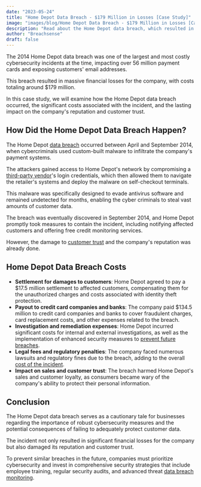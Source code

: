 ```yaml
---
date: "2023-05-24"
title: "Home Depot Data Breach - $179 Million in Losses [Case Study]"
image: "images/blog/Home Depot Data Breach - $179 Million in Losses [Case Study].png"
description: "Read about the Home Depot data breach, which resulted in $179 million in losses. Learn how the data breach happened & what it cost Home Depot." 
author: "Breachsense"
draft: false
---
```

The 2014 Home Depot data breach was one of the largest and most costly cybersecurity incidents at the time, impacting over 56 million payment cards and exposing customers' email addresses. 

This breach resulted in massive financial losses for the company, with costs totaling around $179 million. 

In this case study, we will examine how the Home Depot data breach occurred, the significant costs associated with the incident, and the lasting impact on the company's reputation and customer trust.
## How Did the Home Depot Data Breach Happen?
The Home Depot [data breach](https://breachsense.io/blog/what-is-a-data-breach/) occurred between April and September 2014, when cybercriminals used custom-built malware to infiltrate the company's payment systems. 

The attackers gained access to Home Depot's network by compromising a [third-party vendor](https://breachsense.io/blog/third-party-data-breach/)'s login credentials, which then allowed them to navigate the retailer's systems and deploy the malware on self-checkout terminals. 

This malware was specifically designed to evade antivirus software and remained undetected for months, enabling the cyber criminals to steal vast amounts of customer data.

The breach was eventually discovered in September 2014, and Home Depot promptly took measures to contain the incident, including notifying affected customers and offering free credit monitoring services. 

However, the damage to [customer trust](https://breachsense.io/blog/data-breach-trust/) and the company's reputation was already done.
## Home Depot Data Breach Costs
* **Settlement for damages to customers**: Home Depot agreed to pay a $17.5 million settlement to affected customers, compensating them for the unauthorized charges and costs associated with identity theft protection.
* **Payout to credit card companies and banks**: The company paid $134.5 million to credit card companies and banks to cover fraudulent charges, card replacement costs, and other expenses related to the breach.
* **Investigation and remediation expenses**: Home Depot incurred significant costs for internal and external investigations, as well as the implementation of enhanced security measures to [prevent future breaches](https://breachsense.io/blog/prevent-data-breach/).
* **Legal fees and regulatory penalties**: The company faced numerous lawsuits and regulatory fines due to the breach, adding to the overall [cost of the incident](https://breachsense.io/blog/cost-of-a-data-breach/).
* **Impact on sales and customer trust**: The breach harmed Home Depot's sales and customer loyalty, as consumers became wary of the company's ability to protect their personal information.
## Conclusion
The Home Depot data breach serves as a cautionary tale for businesses regarding the importance of robust cybersecurity measures and the potential consequences of failing to adequately protect customer data. 

The incident not only resulted in significant financial losses for the company but also damaged its reputation and customer trust. 

To prevent similar breaches in the future, companies must prioritize cybersecurity and invest in comprehensive security strategies that include employee training, regular security audits, and advanced threat [data breach monitoring](https://www.breachsense.io).
